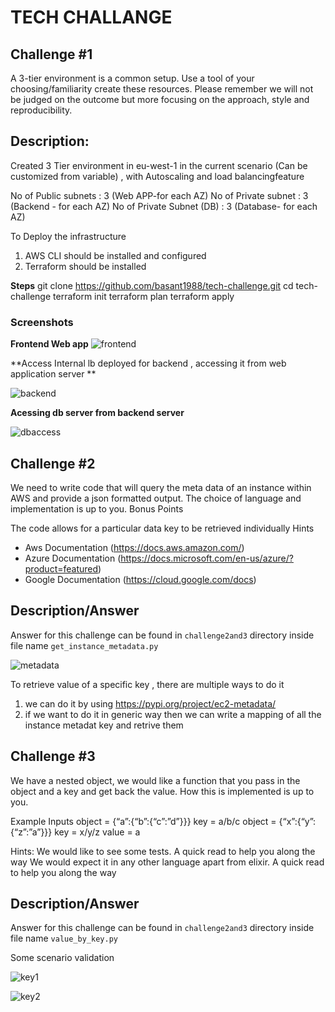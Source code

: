 # TECH CHALLANGE

## Challenge #1

A 3-tier environment is a common setup. Use a tool of your choosing/familiarity create these resources. Please remember we will not be judged on the outcome but more focusing on the approach, style and reproducibility.


## Description:

Created 3 Tier environment in eu-west-1 in the current scenario (Can be customized from variable) , with Autoscaling and load balancingfeature

No of Public subnets        : 3 (Web APP-for each AZ)
No of Private subnet        : 3 (Backend - for each AZ)
No of Private Subnet (DB)   : 3 (Database- for each AZ)


To Deploy the infrastructure

1. AWS CLI should be installed and configured
2. Terraform should be installed

**Steps**
git clone https://github.com/basant1988/tech-challenge.git
cd tech-challenge
terraform init
terraform plan
terraform apply

### Screenshots 

**Frontend Web app**
![frontend](https://user-images.githubusercontent.com/4091250/124016649-840af600-da03-11eb-967f-2bf549e5c3cc.PNG)

**Access Internal lb deployed for backend , accessing it from web application server **

![backend](https://user-images.githubusercontent.com/4091250/124016805-a6047880-da03-11eb-96a7-e80dc34e683d.PNG)

**Acessing db server from backend server**

![dbaccess](https://user-images.githubusercontent.com/4091250/124017225-1a3f1c00-da04-11eb-9182-9457d5253c53.PNG)


## Challenge #2

We need to write code that will query the meta data of an instance within AWS and provide a json formatted output. The choice of language and implementation is up to you.
Bonus Points

The code allows for a particular data key to be retrieved individually
Hints
* Aws Documentation (https://docs.aws.amazon.com/)
* Azure Documentation (https://docs.microsoft.com/en-us/azure/?product=featured)
* Google Documentation (https://cloud.google.com/docs)

## Description/Answer

Answer for this challenge can be found in `challenge2and3` directory inside file name `get_instance_metadata.py`

![metadata](https://user-images.githubusercontent.com/4091250/124013689-4062bd00-da00-11eb-849d-5687f855a0b3.PNG)

To retrieve value of a specific key , there are multiple ways to do it 
1. we can do it by using https://pypi.org/project/ec2-metadata/
2. if we want to do it in generic way then we can write a mapping of all the instance metadat key and retrive them 



## Challenge #3

We have a nested object, we would like a function that you pass in the object and a key and get back the value. How this is implemented is up to you.

Example Inputs
object = {“a”:{“b”:{“c”:”d”}}}
key = a/b/c
object = {“x”:{“y”:{“z”:”a”}}}
key = x/y/z
value = a

Hints:
We would like to see some tests. A quick read to help you along the way
We would expect it in any other language apart from elixir.
A quick read to help you along the way

## Description/Answer

Answer for this challenge can be found in `challenge2and3` directory inside file name `value_by_key.py`

Some scenario validation

![key1](https://user-images.githubusercontent.com/4091250/124012104-5ff8e600-d9fe-11eb-9991-063bfe5768d7.PNG)

![key2](https://user-images.githubusercontent.com/4091250/124012154-730bb600-d9fe-11eb-8cf3-496cc795fb3e.PNG)

